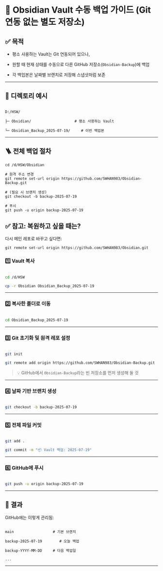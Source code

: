 # 🧷 Obsidian Vault 수동 백업 가이드 (Git 연동 없는 별도 저장소)

  

## ✅ 목적

- 평소 사용하는 Vault는 Git 연동되어 있으나,

- 원할 때 현재 상태를 수동으로 다른 GitHub 저장소(`Obsidian-Backup`)에 백업

- 각 백업본은 날짜별 브랜치로 저장해 스냅샷처럼 보존

  

---

  

## 📁 디렉토리 예시

  

```

D:/HSW/

├─ Obsidian/                    # 평소 사용하는 Vault

└─ Obsidian_Backup_2025-07-19/     # 이번 백업본

```

  


---

  

## 🪜 전체 백업 절차

```
cd /d/HSW/Obsidian

# 원격 주소 변경
git remote set-url origin https://github.com/SWHAN983/Obsidian-Backup.git

# (필요 시 브랜치 생성)
git checkout -b backup-2025-07-19

# 푸시
git push -u origin backup-2025-07-19

```

## ✅ 참고: 복원하고 싶을 때는?

다시 메인 레포로 바꾸고 싶다면:
```
git remote set-url origin https://github.com/SWHAN983/Obsidian.git
```




### 1️⃣ Vault 복사

  

```bash

cd /d/HSW

cp -r Obsidian Obsidian_Backup_2025-07-19

```

  

---

  

### 2️⃣ 복사한 폴더로 이동

  

```bash

cd Obsidian_Backup_2025-07-19

```

  

---

  

### 3️⃣ Git 초기화 및 원격 레포 설정

  

```bash

git init

git remote add origin https://github.com/SWHAN983/Obsidian-Backup.git

```

  

> 💡 GitHub에서 `Obsidian-Backup`라는 빈 저장소를 먼저 생성해 둘 것

  

---

  

### 4️⃣ 날짜 기반 브랜치 생성

  

```bash

git checkout -b backup-2025-07-19

```

  

---

  

### 5️⃣ 전체 파일 커밋

  

```bash

git add .

git commit -m "📦 Vault 백업: 2025-07-19"

```

  

---

  

### 6️⃣ GitHub에 푸시

  

```bash

git push -u origin backup-2025-07-19

```

  

---

  

## 📌 결과

  

GitHub에는 이렇게 관리됨:

  

```

main                  # 기본 브랜치

backup-2025-07-19        # 오늘 백업

backup-YYYY-MM-DD     # 다음 백업일

...

```

  

---